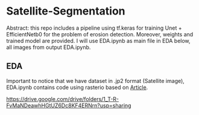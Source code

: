 # Satellite-Segmentation
Abstract: this repo includes a pipeline using tf.keras for training Unet + EfficientNetb0 for the problem of erosion detection. Moreover, weights and trained model are provided. I will use EDA.ipynb as main file in EDA below, all images from output EDA.ipynb.

## EDA
Important to notice that we have dataset in .jp2 format (Satellite image), EDA.ipynb contains code using rasterio based on 
[Article](https://medium.datadriveninvestor.com/preparing-aerial-imagery-for-crop-classification-ce05d3601c68).
 
 
https://drive.google.com/drive/folders/1_T-R-FvMaNDeawhHGtUZ6Dc8KF4ERNrn?usp=sharing
